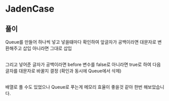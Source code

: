 <h1>JadenCase</h1>
<h2>풀이</h2>
Queue를 만들어 하나씩 넣고 넣을떄마다 확인하여 앞글자가 공백이라면 
대문자로 변환해주고 삽입 아니라면 그대로 삽입 <br><br>


그리고 넣어준 글자가 공백이라면 before 변수를 false로 아니라면 true로 하여 
다음 글자를 대문자로 바꿀지 결정 (확인과 동시에 Queue에서 삭제)<br><br>


배열로 풀 수도 있었으나 Queue로 푸는게 메모리 효율이 좋을것 같아 한번 해보았습니다.<br><br>
